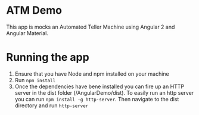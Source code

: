 # ATM Demo

This app is mocks an Automated Teller Machine using Angular 2 and Angular Material.

# Running the app

1. Ensure that you have Node and npm installed on your machine
2. Run `npm install`
3. Once the dependencies have bene installed you can fire up an HTTP server in the dist folder (/AngularDemo/dist). To easily run an http server you can run `npm install -g http-server`. Then navigate to the dist directory and run `http-server`

